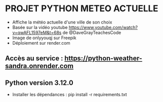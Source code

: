 # PROJET PYTHON METEO ACTUELLE
- Affiche la météo actuelle d'une ville de son choix
- Basée sur la vidéo youtube https://www.youtube.com/watch?v=qwAFL1597eM&t=68s de @DaveGrayTeachesCode
- Image de onlyyouqj sur Freepik
- Déploiement sur render.com

## Accès au service : https://python-weather-sandra.onrender.com

## Python version 3.12.0
- Installer les dépendances : pip install -r requirements.txt
